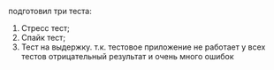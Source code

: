 подготовил три теста: 
1. Стресс тест;
2. Спайк тест;
3. Тест на выдержку.
т.к. тестовое приложение не работает у всех тестов отрицательный результат и очень много ошибок
